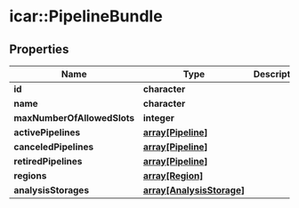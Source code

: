 # icar::PipelineBundle


## Properties

Name | Type | Description | Notes
------------ | ------------- | ------------- | -------------
**id** | **character** |  | 
**name** | **character** |  | 
**maxNumberOfAllowedSlots** | **integer** |  | [optional] 
**activePipelines** | [**array[Pipeline]**](Pipeline.md) |  | 
**canceledPipelines** | [**array[Pipeline]**](Pipeline.md) |  | 
**retiredPipelines** | [**array[Pipeline]**](Pipeline.md) |  | 
**regions** | [**array[Region]**](Region.md) |  | 
**analysisStorages** | [**array[AnalysisStorage]**](AnalysisStorage.md) |  | 


